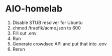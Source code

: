 # AIO-homelab

1. Disable STUB resolver for Ubuntu
2. chmod /traefik/acme.json to 600
3. Fill out .env
4. Run
5. Generate crowdsec API and put that into .env
6. Rerun
